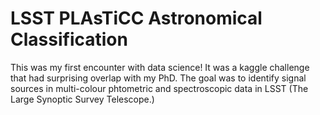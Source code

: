 # LSST PLAsTiCC Astronomical Classification

This was my first encounter with data science! It was a kaggle challenge that had surprising overlap with my PhD. The goal was to identify signal sources in multi-colour phtometric and spectroscopic data in LSST (The Large Synoptic Survey Telescope.)
